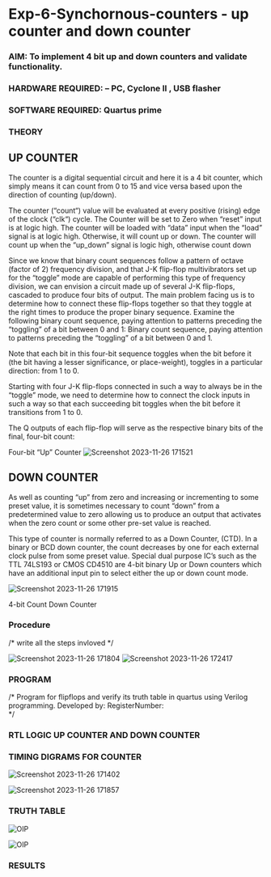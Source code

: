 # Exp-6-Synchornous-counters - up counter and down counter 
### AIM: To implement 4 bit up and down counters and validate  functionality.
### HARDWARE REQUIRED:  – PC, Cyclone II , USB flasher
### SOFTWARE REQUIRED:   Quartus prime
### THEORY 

## UP COUNTER 
The counter is a digital sequential circuit and here it is a 4 bit counter, which simply means it can count from 0 to 15 and vice versa based upon the direction of counting (up/down). 

The counter (“count“) value will be evaluated at every positive (rising) edge of the clock (“clk“) cycle.
The Counter will be set to Zero when “reset” input is at logic high.
The counter will be loaded with “data” input when the “load” signal is at logic high. Otherwise, it will count up or down.
The counter will count up when the “up_down” signal is logic high, otherwise count down

Since we know that binary count sequences follow a pattern of octave (factor of 2) frequency division, and that J-K flip-flop multivibrators set up for the “toggle” mode are capable of performing this type of frequency division, we can envision a circuit made up of several J-K flip-flops, cascaded to produce four bits of output.
The main problem facing us is to determine how to connect these flip-flops together so that they toggle at the right times to produce the proper binary sequence.
Examine the following binary count sequence, paying attention to patterns preceding the “toggling” of a bit between 0 and 1:
Binary count sequence, paying attention to patterns preceding the “toggling” of a bit between 0 and 1.

Note that each bit in this four-bit sequence toggles when the bit before it (the bit having a lesser significance, or place-weight), toggles in a particular direction: from 1 to 0.



 
 

Starting with four J-K flip-flops connected in such a way to always be in the “toggle” mode, we need to determine how to connect the clock inputs in such a way so that each succeeding bit toggles when the bit before it transitions from 1 to 0.

The Q outputs of each flip-flop will serve as the respective binary bits of the final, four-bit count:

 
 

Four-bit “Up” Counter
![Screenshot 2023-11-26 171521](https://github.com/NagalapuramHasif/Exp-7-Synchornous-counters-/assets/149365567/99290a87-0d79-4dfe-a970-14c4bae1eb26)



## DOWN COUNTER 

As well as counting “up” from zero and increasing or incrementing to some preset value, it is sometimes necessary to count “down” from a predetermined value to zero allowing us to produce an output that activates when the zero count or some other pre-set value is reached.

This type of counter is normally referred to as a Down Counter, (CTD). In a binary or BCD down counter, the count decreases by one for each external clock pulse from some preset value. Special dual purpose IC’s such as the TTL 74LS193 or CMOS CD4510 are 4-bit binary Up or Down counters which have an additional input pin to select either the up or down count mode.

![Screenshot 2023-11-26 171915](https://github.com/NagalapuramHasif/Exp-7-Synchornous-counters-/assets/149365567/7b3ce63e-0980-45bd-9010-de0ba37e89cd)

4-bit Count Down Counter
### Procedure
/* write all the steps invloved */

![Screenshot 2023-11-26 171804](https://github.com/NagalapuramHasif/Exp-7-Synchornous-counters-/assets/149365567/73d1d0a9-fc8f-4418-a40a-a733fd569f7d)
![Screenshot 2023-11-26 172417](https://github.com/NagalapuramHasif/Exp-7-Synchornous-counters-/assets/149365567/abf30604-482d-4ca7-97fa-b6ac629f6c75)


### PROGRAM 
/*
Program for flipflops  and verify its truth table in quartus using Verilog programming.
Developed by: 
RegisterNumber:  
*/






### RTL LOGIC UP COUNTER AND DOWN COUNTER  









### TIMING DIGRAMS FOR COUNTER  

![Screenshot 2023-11-26 171402](https://github.com/NagalapuramHasif/Exp-7-Synchornous-counters-/assets/149365567/3bc60a83-b16f-40ff-a2a1-c103b0e36c41)


![Screenshot 2023-11-26 171857](https://github.com/NagalapuramHasif/Exp-7-Synchornous-counters-/assets/149365567/da17e025-fd9b-4266-933c-bb38dd535712)


### TRUTH TABLE 
![OIP](https://github.com/NagalapuramHasif/Exp-7-Synchornous-counters-/assets/149365567/79434afe-0ce7-4478-bb65-e36637054f58)


![OIP](https://github.com/NagalapuramHasif/Exp-7-Synchornous-counters-/assets/149365567/79434afe-0ce7-4478-bb65-e36637054f58)




### RESULTS 
